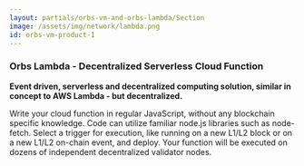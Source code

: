 ```yaml
---
layout: partials/orbs-vm-and-orbs-lambda/Section
image: /assets/img/network/lambda.png
id: orbs-vm-product-1
---
```


### Orbs Lambda - Decentralized Serverless Cloud Function

**Event driven, serverless and decentralized computing solution, similar in concept to AWS Lambda - but decentralized.**

Write your cloud function in regular JavaScript, without any blockchain specific knowledge. Code can utilize familiar node.js libraries such as node-fetch. Select a trigger for execution, like running on a new L1/L2 block or on a new L1/L2 on-chain event, and deploy. Your function will be executed on dozens of independent decentralized validator nodes.
